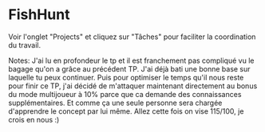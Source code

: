 # FishHunt

Voir l'onglet "Projects" et cliquez sur "Tâches" pour faciliter la coordination du travail.

Notes:
J'ai lu en profondeur le tp et il est franchement pas compliqué vu le bagage qu'on a grâce au précédent TP. J'ai déjà bati une bonne base sur laquelle tu peux continuer. Puis pour optimiser le temps qu'il nous reste pour finir ce TP, j'ai décidé de m'attaquer maintenant directement au bonus du mode multijoueur à 10% parce que ca demande des connaissances supplémentaires. Et comme ça une seule personne sera chargée d'apprendre le concept par lui même. Allez cette fois on vise 115/100, je crois en nous :)    
